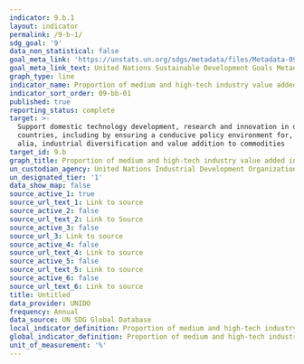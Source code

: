 ```yaml
---
indicator: 9.b.1
layout: indicator
permalink: /9-b-1/
sdg_goal: '9'
data_non_statistical: false
goal_meta_link: 'https://unstats.un.org/sdgs/metadata/files/Metadata-09-0B-01.pdf '
goal_meta_link_text: United Nations Sustainable Development Goals Metadata (PDF 332 KB)
graph_type: line
indicator_name: Proportion of medium and high-tech industry value added in total value added
indicator_sort_order: 09-bb-01
published: true
reporting_status: complete
target: >-
  Support domestic technology development, research and innovation in developing
  countries, including by ensuring a conducive policy environment for, inter
  alia, industrial diversification and value addition to commodities
target_id: 9.b
graph_title: Proportion of medium and high-tech industry value added in total value added
un_custodian_agency: United Nations Industrial Development Organization (UNIDO)
un_designated_tier: '1'
data_show_map: false
source_active_1: true
source_url_text_1: Link to source
source_active_2: false
source_url_text_2: Link to Source
source_active_3: false
source_url_3: Link to source
source_active_4: false
source_url_text_4: Link to source
source_active_5: false
source_url_text_5: Link to source
source_active_6: false
source_url_text_6: Link to source
title: Untitled
data_provider: UNIDO
frequency: Annual
data_source: UN SDG Global Database
local_indicator_definition: Proportion of medium and high-tech industry value added in total value added
global_indicator_definition: Proportion of medium and high-tech industry value added in total value added
unit_of_measurement: '%'
---
```

